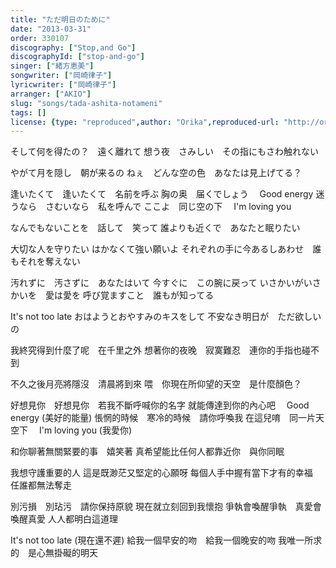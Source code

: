 ```yaml
---
title: "ただ明日のために"
date: "2013-03-31"
order: 330107
discography: ["Stop,and Go"]
discographyId: ["stop-and-go"]
singer: ["緒方恵美"]
songwriter: ["岡崎律子"]
lyricwriter: ["岡崎律子"]
arranger: ["AKIO"]
slug: "songs/tada-ashita-notameni"
tags: []
license: {type: "reproduced",author: "Orika",reproduced-url: "http://orikamushi.myweb.hinet.net",reproduced-website: "織歌蟲"}
---
```


そして何を得たの？　遠く離れて 
想う夜　さみしい　その指にもさわ触れない 

やがて月を隠し　朝が来るの 
ねぇ　どんな空の色　あなたは見上げてる？    

逢いたくて　逢いたくて　名前を呼ぶ 
胸の奥　届くでしょう　 Good energy 
迷うなら　さむいなら　私を呼んで 
ここよ　同じ空の下　 I'm loving you 

なんでもないことを　話して　笑って 
誰よりも近くで　あなたと眠りたい 

大切な人を守りたい 
はかなくて強い願いよ 
それぞれの手に今あるしあわせ　誰もそれを奪えない 

汚れずに　汚さずに　あなたはいて 
今すぐに　この腕に戻って 
いさかいがいさかいを　愛は愛を 
呼び覚ますこと　誰もが知ってる 

It's not too late 
おはようとおやすみのキスをして 
不安なき明日が　ただ欲しいの

我終究得到什麼了呢　在千里之外
想著你的夜晚　寂寞難忍　連你的手指也碰不到

不久之後月亮將隱沒　清晨將到來
喂　你現在所仰望的天空　是什麼顏色？   

好想見你　好想見你　若我不斷呼喊你的名字
就能傳達到你的內心吧　 Good energy (美好的能量)
悵惘的時候　寒冷的時候　請你呼喚我
在這兒唷　同一片天空下　 I'm loving you (我愛你)

和你聊著無關緊要的事　嬉笑著
真希望能比任何人都靠近你　與你同眠

我想守護重要的人
這是既渺茫又堅定的心願呀
每個人手中握有當下才有的幸福　任誰都無法奪走

別污損　別玷污　請你保持原貌
現在就立刻回到我懷抱
爭執會喚醒爭執　真愛會喚醒真愛
人人都明白這道理

It's not too late (現在還不遲)
給我一個早安的吻　給我一個晚安的吻
我唯一所求的　是心無掛礙的明天
